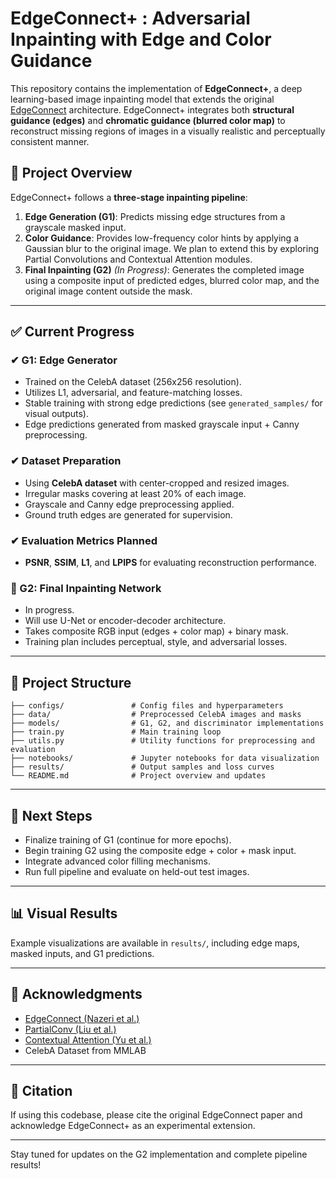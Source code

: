 
# EdgeConnect+ : Adversarial Inpainting with Edge and Color Guidance

This repository contains the implementation of **EdgeConnect+**, a deep learning-based image inpainting model that extends the original [EdgeConnect](https://arxiv.org/abs/1901.00212) architecture. EdgeConnect+ integrates both **structural guidance (edges)** and **chromatic guidance (blurred color map)** to reconstruct missing regions of images in a visually realistic and perceptually consistent manner.

## 📌 Project Overview

EdgeConnect+ follows a **three-stage inpainting pipeline**:

1. **Edge Generation (G1)**: Predicts missing edge structures from a grayscale masked input.
2. **Color Guidance**: Provides low-frequency color hints by applying a Gaussian blur to the original image. We plan to extend this by exploring Partial Convolutions and Contextual Attention modules.
3. **Final Inpainting (G2)** *(In Progress)*: Generates the completed image using a composite input of predicted edges, blurred color map, and the original image content outside the mask.

---

## ✅ Current Progress

### ✔ G1: Edge Generator

- Trained on the CelebA dataset (256x256 resolution).
- Utilizes L1, adversarial, and feature-matching losses.
- Stable training with strong edge predictions (see `generated_samples/` for visual outputs).
- Edge predictions generated from masked grayscale input + Canny preprocessing.

### ✔ Dataset Preparation

- Using **CelebA dataset** with center-cropped and resized images.
- Irregular masks covering at least 20% of each image.
- Grayscale and Canny edge preprocessing applied.
- Ground truth edges are generated for supervision.

### ✔ Evaluation Metrics Planned

- **PSNR**, **SSIM**, **L1**, and **LPIPS** for evaluating reconstruction performance.

### 🚧 G2: Final Inpainting Network

- In progress.
- Will use U-Net or encoder-decoder architecture.
- Takes composite RGB input (edges + color map) + binary mask.
- Training plan includes perceptual, style, and adversarial losses.

---

## 📁 Project Structure

```
├── configs/               # Config files and hyperparameters
├── data/                  # Preprocessed CelebA images and masks
├── models/                # G1, G2, and discriminator implementations
├── train.py               # Main training loop
├── utils.py               # Utility functions for preprocessing and evaluation
├── notebooks/             # Jupyter notebooks for data visualization
├── results/               # Output samples and loss curves
└── README.md              # Project overview and updates
```

---

## 🔧 Next Steps

- Finalize training of G1 (continue for more epochs).
- Begin training G2 using the composite edge + color + mask input.
- Integrate advanced color filling mechanisms.
- Run full pipeline and evaluate on held-out test images.

---

## 📊 Visual Results

Example visualizations are available in `results/`, including edge maps, masked inputs, and G1 predictions.

---

## 🤝 Acknowledgments

- [EdgeConnect (Nazeri et al.)](https://arxiv.org/abs/1901.00212)
- [PartialConv (Liu et al.)](https://arxiv.org/abs/1804.07723)
- [Contextual Attention (Yu et al.)](https://arxiv.org/abs/1801.07892)
- CelebA Dataset from MMLAB

---

## 🧪 Citation

If using this codebase, please cite the original EdgeConnect paper and acknowledge EdgeConnect+ as an experimental extension.

---

Stay tuned for updates on the G2 implementation and complete pipeline results!
